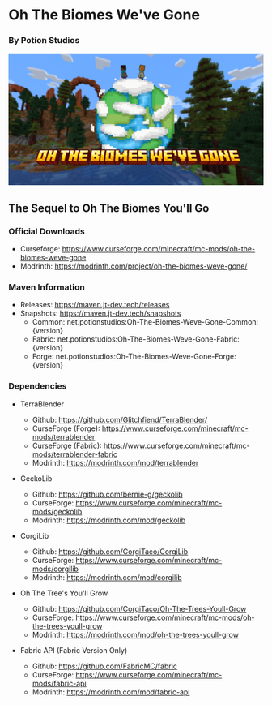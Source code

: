 # Oh The Biomes We've Gone
### By Potion Studios

![img.png](readme/BiomesWeveGoneBigLogo.png)

## The Sequel to Oh The Biomes You'll Go

### Official Downloads
* Curseforge: https://www.curseforge.com/minecraft/mc-mods/oh-the-biomes-weve-gone
* Modrinth: https://modrinth.com/project/oh-the-biomes-weve-gone/

### Maven Information
- Releases: https://maven.jt-dev.tech/releases
- Snapshots: https://maven.jt-dev.tech/snapshots
  - Common: net.potionstudios:Oh-The-Biomes-Weve-Gone-Common:{version}
  - Fabric: net.potionstudios:Oh-The-Biomes-Weve-Gone-Fabric:{version}
  - Forge: net.potionstudios:Oh-The-Biomes-Weve-Gone-Forge:{version}

### Dependencies
- TerraBlender 
  - Github: https://github.com/Glitchfiend/TerraBlender/
  - CurseForge (Forge): https://www.curseforge.com/minecraft/mc-mods/terrablender
  - CurseForge (Fabric): https://www.curseforge.com/minecraft/mc-mods/terrablender-fabric
  - Modrinth: https://modrinth.com/mod/terrablender

- GeckoLib
  - Github: https://github.com/bernie-g/geckolib
  - CurseForge: https://www.curseforge.com/minecraft/mc-mods/geckolib
  - Modrinth: https://modrinth.com/mod/geckolib

- CorgiLib
  - Github: https://github.com/CorgiTaco/CorgiLib
  - CurseForge: https://www.curseforge.com/minecraft/mc-mods/corgilib
  - Modrinth: https://modrinth.com/mod/corgilib

- Oh The Tree's You'll Grow
  - Github: https://github.com/CorgiTaco/Oh-The-Trees-Youll-Grow
  - CurseForge: https://www.curseforge.com/minecraft/mc-mods/oh-the-trees-youll-grow
  - Modrinth: https://modrinth.com/mod/oh-the-trees-youll-grow

- Fabric API (Fabric Version Only)
  - Github: https://github.com/FabricMC/fabric
  - CurseForge: https://www.curseforge.com/minecraft/mc-mods/fabric-api
  - Modrinth: https://modrinth.com/mod/fabric-api
